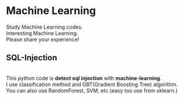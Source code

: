 # Machine Learning
Study Machine Learning codes.
<br>Interesting Machine Learning.
<br>Please share your experience!

## SQL-Injection
<br>This python code is **detect sql injection** with **machine-learning**.
<br>I use classification method and GBT(Gradient Boosting Tree) algorithm.
<br>You can also use RandomForest, SVM, etc.(easy too use from sklearn.)
